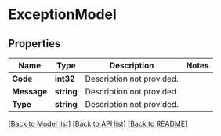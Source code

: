 # ExceptionModel

## Properties

Name | Type | Description | Notes
------------ | ------------- | ------------- | -------------
**Code** | **int32** | Description not provided. | 
**Message** | **string** | Description not provided. | 
**Type** | **string** | Description not provided. | 

[[Back to Model list]](../README.md#documentation-for-models) [[Back to API list]](../README.md#documentation-for-api-endpoints) [[Back to README]](../README.md)


